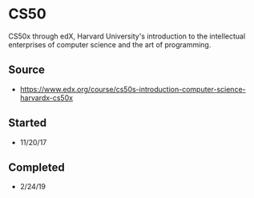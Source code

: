 # CS50

CS50x through edX, Harvard University's introduction to the intellectual enterprises of computer science and the art of programming.

## Source
- https://www.edx.org/course/cs50s-introduction-computer-science-harvardx-cs50x

## Started
- 11/20/17

## Completed
- 2/24/19
